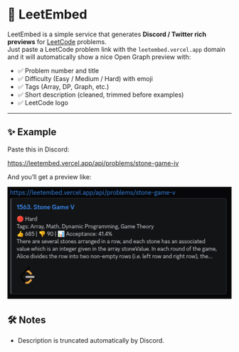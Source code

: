 # 🔗 LeetEmbed

LeetEmbed is a simple service that generates **Discord / Twitter rich previews** for [LeetCode](https://leetcode.com) problems.  
Just paste a LeetCode problem link with the `leetembed.vercel.app` domain and it will automatically show a nice Open Graph preview with:

- ✅ Problem number and title  
- ✅ Difficulty (Easy / Medium / Hard) with emoji  
- ✅ Tags (Array, DP, Graph, etc.)  
- ✅ Short description (cleaned, trimmed before examples)  
- ✅ LeetCode logo  

---

## ✨ Example

Paste this in Discord:

https://leetembed.vercel.app/api/problems/stone-game-iv

And you’ll get a preview like:

<img src="public/assets/screenshot.png" alt="Screenshot" width="600" />

## 🛠️ Notes
- Description is truncated automatically by Discord.  

